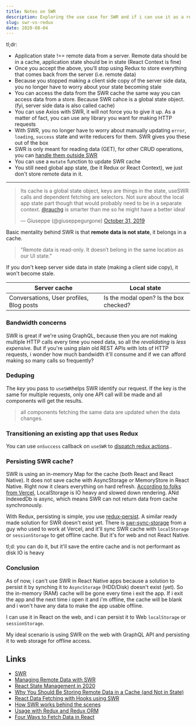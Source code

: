```yaml
---
title: Notes on SWR
description: Exploring the use case for SWR and if i can use it as a replacement for Redux
slug: swr-vs-redux
date: 2020-08-04
---
```


tl;dr:

- Application state !== remote data from a server. Remote data should be in a cache, application state should be in state (React Context is fine)
- Once you accept the above, you'll stop using Redux to store everything that comes back from the server (i.e. remote data)
- Because you stopped making a client side copy of the server side data, you no longer have to worry about your state becoming stale
- You can access the data from the SWR cache the same way you can access data from a store. Because SWR cahce is a global state object. (fyi, server side data is also called cache)
- You can use Axios with SWR, it will not force you to give it up. As a matter of fact, you can use any library you want for making HTTP requests
- With SWR, you no longer have to worry about manually updating `error`, `loading`, `success` state and write reducers for them. SWR gives you these out of the box
- SWR is only meant for reading data (GET), for other CRUD operations, you can [handle them outside SWR](https://github.com/vercel/swr/discussions/364#discussioncomment-24398)
- You can use a `mutate` function to update SWR cache
- You still need global app state, (be it Redux or React Context), we just don't store remote data in it.

---

<blockquote class="twitter-tweet"><p lang="en" dir="ltr">Its cache is a global state object, keys are things in the state, useSWR calls and dependent fetching are selectors. Not sure about the local app state part though that would probably need to be in a separate context. <a href="https://twitter.com/rauchg?ref_src=twsrc%5Etfw">@rauchg</a> is smarter than me so he might have a better idea!</p>&mdash; Giuseppe (@giuseppegurgone) <a href="https://twitter.com/giuseppegurgone/status/1189979434738159616?ref_src=twsrc%5Etfw">October 31, 2019</a></blockquote> <script async src="https://platform.twitter.com/widgets.js" charset="utf-8"></script>

Basic mentality behind SWR is that **remote data is not state**, it belongs in a cache.

> "Remote data is read-only. It doesn’t belong in the same location as our UI state."

If you don't keep server side data in state (making a client side copy), it won't become stale.

| Server cache                             | Local state                            |
| ---------------------------------------- | -------------------------------------- |
| Conversations, User profiles, Blog posts | Is the modal open? Is the box checked? |

### Bandwidth concerns

SWR is great if we're using GraphQL, because then you are not making multiple HTTP calls every time you need data, so all the _revalidating_ is _less expensive_. But if you're using plain old REST APIs with lots of HTTP requests, i wonder how much bandwidth it'll consume and if we can afford making so many calls so frequently?

### Deduping

The _key_ you pass to `useSWR`helps SWR identify our request. If the key is the same for multiple requests, only one API call will be made and all components will get the results.

> all components fetching the same data are updated when the data changes.

### Transitioning an existing app that uses Redux

You can use `onSuccess` callback on `useSWR` to [dispatch redux actions](https://github.com/vercel/swr/discussions/364#discussioncomment-24396)..

### Persisting SWR cache?

SWR is using an in-memory Map for the cache (both React and React Native). It does not save cache with AsyncStorage or MemoryStore in React Native. Right now it clears everything on hard refresh. [According to folks from Vercel](https://github.com/vercel/swr/issues/16#issuecomment-547271304), LocalStorage is IO heavy and slowed down rendering. ANd IndexedDb is async, which means SWR can not return data from cache synchronously.

With Redux, persisting is simple, you use [redux-persist](https://github.com/rt2zz/redux-persist). A similar ready made solution for SWR doesn't exist yet. There is [swr-sync-storage](https://github.com/sergiodxa/swr-sync-storage) from a guy who used to work at Vercel, and it'll sync SWR cache with `localStorage` or `sessionStorage` to get offline cache. But it's for web and not React Native.

tl;d: you can do it, but it'll save the entire cache and is not performant as disk IO is heavy

### Conclusion

As of now, i can't use SWR in React Native apps because a solution to persist it by synching it to `AsyncStorage` (HDD/Disk) doesn't exist (yet). So the in-memory (RAM) cache will be gone every time i exit the app. If i exit the app and the next time i open it and i'm offline, the cache will be blank and i won't have any data to make the app usable offline.

I can use it in React on the web, and i can persist it to Web `localStorage` or `sessionStorage`.

My ideal scenario is using SWR on the web with GraphQL API and persisting it to web storage for offline access.

## Links

- [SWR](https://swr.vercel.app/)
- [Managing Remote Data with SWR](https://dev.to/juliang/managing-remote-data-with-swr-7cf)
- [React State Management in 2020](https://dev.to/juliang/react-state-management-in-2020-3c58)
- [Why You Should Be Storing Remote Data in a Cache (and Not in State)](https://medium.com/better-programming/why-you-should-be-separating-your-server-cache-from-your-ui-state-1585a9ae8336)
- [React Data Fetching with Hooks using SWR](https://www.youtube.com/watch?v=oWVW8IqpQ-A)
- [How SWR works behind the scenes](https://dev.to/juliang/how-swr-works-4lkb)
- [Usage with Redux and Redux ORM](https://github.com/vercel/swr/discussions/364)
- [Four Ways to Fetch Data in React](https://www.bitnative.com/2020/07/06/four-ways-to-fetch-data-in-react/)
